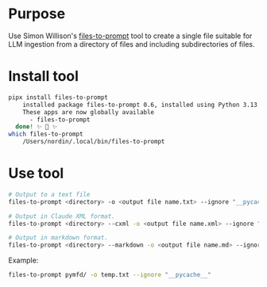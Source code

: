 # Purpose

Use Simon Willison's [files-to-prompt](https://github.com/simonw/files-to-prompt) tool to create a single file suitable for LLM ingestion from a directory of files and including subdirectories of files.

# Install tool

```bash
pipx install files-to-prompt
    installed package files-to-prompt 0.6, installed using Python 3.13.1
    These apps are now globally available
      - files-to-prompt
  done! ✨ 🌟 ✨
which files-to-prompt
	/Users/nordin/.local/bin/files-to-prompt
```

# Use tool

```bash
# Output to a text file
files-to-prompt <directory> -o <output file name.txt> --ignore "__pycache__"

# Output in Claude XML format.
files-to-prompt <directory> --cxml -o <output file name.xml> --ignore "__pycache__"

# Output in markdown format.
files-to-prompt <directory> --markdown -o <output file name.md> --ignore "__pycache__"
```

Example:

```bash
files-to-prompt pymfd/ -o temp.txt --ignore "__pycache__"
```



